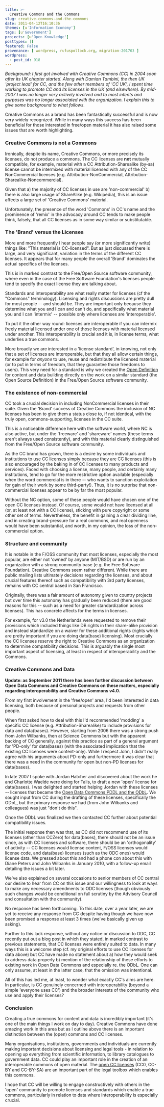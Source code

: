 ```yaml
---
title: >-
  Creative Commons and the Commons
slug: creative-commons-and-the-commons
date: 2011-04-12T16:10:36
themes: [u'Information Economy']
tags: [u'Government']
projects: [u'Open Knowledge']
posttypes: []
featured: False
provenance: [ wordpress, rufuspollock.org, migration-201703 ]
wordpress:
  - post_id: 918
---
```


*Background: I first got involved with Creative Commons (CC) in 2004 soon after its UK chapter started. Along with Damian Tambini, the then UK 'project lead' for CC,  and the few other members of 'CC UK', I spent time working to promote CC and its licenses in the UK (and elsewhere). By mid-2007 I was no longer very actively involved and to most intents and purposes was no longer associated with the organization. I explain this to give some background to what follows.*

Creative Commons as a brand has been fantastically successful and is now very widely recognized. While in many ways this success has been beneficial for those interested in free/open material it has also raised some issues that are worth highlighting.

### Creative Commons is not a Commons

Ironically, despite its name, Creative Commons, or more precisely its licenses, do not produce a commons. The CC licenses are **not** mutually compatible, for example, material with a CC Attribution-Sharealike (by-sa) license cannot be intermixed with material licensed with any of the CC NonCommercial licenses (e.g. Attribution-NonCommercial, Attribution-Sharealike-Noncommercial).

Given that a) the majority of CC licenses in use are 'non-commercial' b) there is also large usage of ShareAlike (e.g. Wikipedia), this is an issue affects a large set of 'Creative Commons' material.

Unfortunately, the presence of the word 'Commons' in CC's name and the prominence of 'remix' in the advocacy around CC tends to make people think, falsely, that all CC licenses as in some way similar or substitutable.

### The 'Brand' versus the Licenses

More and more frequently I hear people say (or more significantly write) things like: "This material is CC-licensed". But as just discussed there is large, and very significant, variation in the terms of the different CC licenses. It appears that for many people the overall 'Brand' dominates the actual specifics of the licenses.

This is in marked contrast to the Free/Open Source software community, where even in the case of the Free Software Foundation's licenses people tend to specify the exact license they are talking about.

Standards and interoperability are what really matter for licenses (cf the "Commons" terminology). Licensing and rights discussions are pretty dull for most people -- and should be. They are important only because they determine what you and I can and can't do, and specifically what material you and I can 'intermix' -- possible only where licenses are 'interoperable'.

To put it the other way round: licenses are interoperable if you can intermix freely material licensed under one of those licenses with material licensed under another. This interoperability is crucial and it is, in license terms, what underlies a true commons.

More broadly we are interested in a 'license standard', in knowing, not only that a set of licenses are interoperable, but that they all allow certain things, for example for *anyone* to use, reuse and redistribute the licensed material (or to put in terms of freedom, that they guarantee those freedoms to users). This very need for a standard is why we created the [Open Definition][open] for content and data building directly on the work on a similar standard (the Open Source Definition) in the Free/Open Source software community.

[open]: http://opendefinition.org/

### The existence of non-commercial

CC took a crucial decision in including NonCommercial licenses in their suite. Given the 'Brand' success of Creative Commons the inclusion of NC licenses has been to give them a status close to, if not identical, with the truly open, commons-supporting, licenses in the CC suite.

This is a noticeable difference here with the software world, where NC is also active, but under the 'freeware' and 'shareware' names (these terms aren't always used consistently), and with this material clearly distinguished from the Free/Open Source software community.

As the CC brand has grown, there is a desire by some individuals and institutions to use CC licenses simply because they are CC licenses (this is also encouraged by the baking in of CC licenses to many products and services). Faced with choosing a license, many people, and certainly many institutions, tend to go for the more restrictive option available (especially when the word commercial is in there -- who wants to sanction exploitation for gain of their work by some third-party!). Thus, it is no surprise that non-commercial licenses appear to be by far the most popular.

Without the NC option, some of these people would have chosen one of the open CC licenses instead. Of course, some would not have licensed at all (or, at least not with a CC license), sticking with pure copyright or some other set of terms. Nevertheless, the benefit in gaining a clear dividing line, and in creating brand-pressure for a real commons, and real openness would have been substantial, and worth, in my opinion, the loss of the non-commercial option.

### Structure and community

It is notable in the F/OSS community that most licenses, especially the most popular, are either not 'owned' by anyone (MIT/BSD) or are run by an organization with a strong community base (e.g. the Free Software Foundation). Creative Commons seem rather different. While there are public mailing lists ultimately decisions regarding the licenses, and about crucial features thereof such as compatibility with 3rd party licenses, remains with CC central based in San Francisco.

Originally, there was a fair amount of autonomy given to country projects but over time this autonomy has gradually been reduced (there are good reasons for this -- such as a need for greater standardization across licenses). This has concrete affects for the terms in licenses.

For example, for v3.0 the Netherlands were requested to remove their provisions which included things like DB rights in their share-alike provision and instead standardize on a waiver for these additional rights (rights which are pretty important if you are doing data(base) licensing). Most crucially the CC licenses reserve the right to Creative Commons as an organization to determine compatibility decisions. This is arguably the single most important aspect of licensing, at least in respect of interoperability and the Commons.

### Creative Commons and Data

**Update: as September 2011 there has been further discussion between Open Data Commons and Creative Commons on these matters, especially regarding interoperability and Creative Commons v4.0.**

From my first involvement in the 'free/open' area, I'd been interested in data licensing, both because of personal projects and requests from other people.

When first asked how to deal with this I'd recommended 'modding' a specific CC license (e.g. Attribution-Sharealike) to include provisions for data and data(bases). However, starting from 2006 there was a strong push from John Wilbanks, then at Science Commons but with the apparent backing of CC generally, against this practice as part of a general argument for 'PD-only' for data(bases) (with the associated implication that the existing CC licenses were content-only). While I respect John, I didn't really agree with his arguments about PD-only and furthermore it was clear that there was a need in the community for open but non-PD licenses for data(bases).

In late 2007 I spoke with Jordan Hatcher and discovered about the work he and Charlotte Waelde were doing for Talis, to draft a new 'open' license for data(bases). I was delighted and started helping Jordan with these licenses -- licenses that became the [Open Data Commons PDDL and the ODbL][odc]. We sought input from CC during the drafting of these licenses, specifically the ODbL, but the primary response we had (from John Wilbanks and colleagues) was just "don't do this".

[odc]: http://www.opendatacommons.org/

Once the ODbL was finalized we then contacted CC further about potential compatibility issues.

The initial response then was that, as CC did not recommend use of its licenses (other than CCZero) for data(bases), there should not be an issue since, as with CC licenses and software, there should be an 'orthogonality' of activity -- CC licenses would license content, F/OSS licenses would license code, and data(base) licenses (such as the ODC ones) would license data. We pressed about this and had a phone con about this with Diane Peters and John Wilbanks in January 2010, with a follow-up email detailing the issues a bit later.

We've also explained on several occasions to senior members of CC central our desire to hear from CC on this issue and our willingness to look at ways to make any necessary amendments to ODC licenses (though obviously such changes would be conditional on full scrutiny by the Advisory Council and consultation with the community).

No response has been forthcoming. To this date, over a year later, we are yet to receive any response from CC despite having though we have now been promised a response at least 3 times (we've basically given up asking).

Further to this lack response, without any notice or discussion to ODC, CC recently put out a blog post in which they stated, in marked contrast to previous statements, that CC licenses were entirely suited to data. In many ways this is a welcome step (cf. my original efforts to use CC licenses for data above) but CC have made no statement about a) how they would seek to address data properly b) mention of the relationship of these efforts to existing work in Open Data Commons and especially re. the ODbL. One can only assume, at least in the latter case, that the omission was intentional.

All of this has led me, at least, to wonder what exactly CC's aims are here. In particular, is CC genuinely concerned with interoperability (beyond a simple 'everyone uses CC') and the broader interests of the community who use and apply their licenses?

### Conclusion

Creating a true commons for content and data is incredibly important (it's one of the main things I work on day to day). Creative Commons have done amazing work in this area but as I outline above there is an important distinction between the (open) commons and CC licenses.

Many organisations, institutions, governments and individuals are currently making important decisions about licensing and legal tools - in relation to opening up everything from scientific information, to library catalogues to government data. CC could play an important role in the creation of an interoperable commons of open material. The [open CC licenses][od-licenses] (CC0, CC-BY and CC-BY-SA) are an important part of the legal toolbox which enables this commons.

I hope that CC will be willing to engage constructively with others in the 'open' community to promote licenses and standards which enable a true commons, particularly in relation to data where interoperability is especially crucial.

[od-licenses]: http://www.opendefinition.org/licenses/

